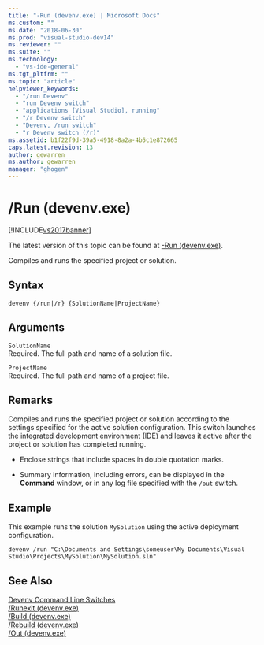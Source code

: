 ```yaml
---
title: "-Run (devenv.exe) | Microsoft Docs"
ms.custom: ""
ms.date: "2018-06-30"
ms.prod: "visual-studio-dev14"
ms.reviewer: ""
ms.suite: ""
ms.technology: 
  - "vs-ide-general"
ms.tgt_pltfrm: ""
ms.topic: "article"
helpviewer_keywords: 
  - "/run Devenv"
  - "run Devenv switch"
  - "applications [Visual Studio], running"
  - "/r Devenv switch"
  - "Devenv, /run switch"
  - "r Devenv switch (/r)"
ms.assetid: b1f22f9d-39a5-4918-8a2a-4b5c1e872665
caps.latest.revision: 13
author: gewarren
ms.author: gewarren
manager: "ghogen"
---
```

# /Run (devenv.exe)
[!INCLUDE[vs2017banner](../../includes/vs2017banner.md)]

The latest version of this topic can be found at [-Run (devenv.exe)](https://docs.microsoft.com/visualstudio/ide/reference/run-devenv-exe).  
  
  
Compiles and runs the specified project or solution.  
  
## Syntax  
  
```  
devenv {/run|/r} {SolutionName|ProjectName}  
```  
  
## Arguments  
 `SolutionName`  
 Required. The full path and name of a solution file.  
  
 `ProjectName`  
 Required. The full path and name of a project file.  
  
## Remarks  
 Compiles and runs the specified project or solution according to the settings specified for the active solution configuration. This switch launches the integrated development environment (IDE) and leaves it active after the project or solution has completed running.  
  
-   Enclose strings that include spaces in double quotation marks.  
  
-   Summary information, including errors, can be displayed in the **Command** window, or in any log file specified with the `/out` switch.  
  
## Example  
 This example runs the solution `MySolution` using the active deployment configuration.  
  
```  
devenv /run "C:\Documents and Settings\someuser\My Documents\Visual Studio\Projects\MySolution\MySolution.sln"  
```  
  
## See Also  
 [Devenv Command Line Switches](../../ide/reference/devenv-command-line-switches.md)   
 [/Runexit (devenv.exe)](../../ide/reference/runexit-devenv-exe.md)   
 [/Build (devenv.exe)](../../ide/reference/build-devenv-exe.md)   
 [/Rebuild (devenv.exe)](../../ide/reference/rebuild-devenv-exe.md)   
 [/Out (devenv.exe)](../../ide/reference/out-devenv-exe.md)



